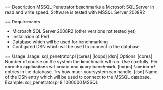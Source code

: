 == Description
MSSQL-Penetrator benchmarks a Microsoft SQL Server in read and write speed.
Software is tested with MSSQL Server 2008R2

== Requirements
   - Microsoft SQL Server 2008R2 (other versions not tested yet)
   - Installation of Perl
   - Database which will be used for benchmarking
   - Configured DSN which will be used to connect to the database
   
== Usage
  Usage: sql_penetrator.pl [cores] [loops] [dsn]
  Options: [cores]    Number of course on the system the benchmark will run. Use carefully. Per core the applications will create one query benchmark.
           [loops]    Number of entries in the database. Try how much yoursystem can handle.
	   [dsn]      Name of the DSN entry which will be used to connect to the MSSQL database.
  Example:  sql_penetrator.pl 8 1000000 MSSQL

